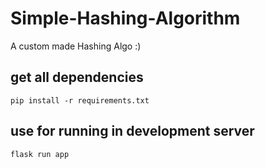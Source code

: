 # Simple-Hashing-Algorithm
A custom made Hashing Algo :)

## get all dependencies
``` pip install -r requirements.txt ```
## use for running in development server
```flask run app ```  
